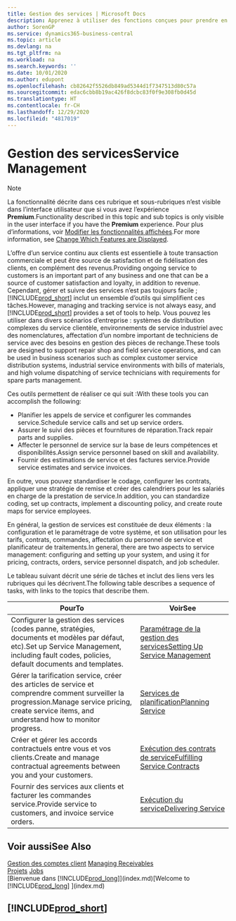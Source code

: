 ```yaml
---
title: Gestion des services | Microsoft Docs
description: Apprenez à utiliser des fonctions conçues pour prendre en charge les opérations de l’atelier de réparation et du service clientèle.
author: SorenGP
ms.service: dynamics365-business-central
ms.topic: article
ms.devlang: na
ms.tgt_pltfrm: na
ms.workload: na
ms.search.keywords: ''
ms.date: 10/01/2020
ms.author: edupont
ms.openlocfilehash: cb82642f5526db849ad5344d1f7347513d80c57a
ms.sourcegitcommit: edac6cbb8b19ac426f8dcbc83f0f9e308fb0d45d
ms.translationtype: HT
ms.contentlocale: fr-CH
ms.lasthandoff: 12/29/2020
ms.locfileid: "4817019"
---
```

# <a name="service-management"></a><span data-ttu-id="8fd42-103">Gestion des services</span><span class="sxs-lookup"><span data-stu-id="8fd42-103">Service Management</span></span>
> [!NOTE]
> <span data-ttu-id="8fd42-104">La fonctionnalité décrite dans ces rubrique et sous-rubriques n’est visible dans l’interface utilisateur que si vous avez l’expérience **Premium**.</span><span class="sxs-lookup"><span data-stu-id="8fd42-104">Functionality described in this topic and sub topics is only visible in the user interface if you have the **Premium** experience.</span></span> <span data-ttu-id="8fd42-105">Pour plus d’informations, voir [Modifier les fonctionnalités affichées](ui-experiences.md).</span><span class="sxs-lookup"><span data-stu-id="8fd42-105">For more information, see [Change Which Features are Displayed](ui-experiences.md).</span></span>

<span data-ttu-id="8fd42-106">L’offre d’un service continu aux clients est essentielle à toute transaction commerciale et peut être source de satisfaction et de fidélisation des clients, en complément des revenus.</span><span class="sxs-lookup"><span data-stu-id="8fd42-106">Providing ongoing service to customers is an important part of any business and one that can be a source of customer satisfaction and loyalty, in addition to revenue.</span></span> <span data-ttu-id="8fd42-107">Cependant, gérer et suivre des services n’est pas toujours facile ; [!INCLUDE[prod_short](includes/prod_short.md)] inclut un ensemble d’outils qui simplifient ces tâches.</span><span class="sxs-lookup"><span data-stu-id="8fd42-107">However, managing and tracking service is not always easy, and [!INCLUDE[prod_short](includes/prod_short.md)] provides a set of tools to help.</span></span> <span data-ttu-id="8fd42-108">Vous pouvez les utiliser dans divers scénarios d’entreprise : systèmes de distribution complexes du service clientèle, environnements de service industriel avec des nomenclatures, affectation d’un nombre important de techniciens de service avec des besoins en gestion des pièces de rechange.</span><span class="sxs-lookup"><span data-stu-id="8fd42-108">These tools are designed to support repair shop and field service operations, and can be used in business scenarios such as complex customer service distribution systems, industrial service environments with bills of materials, and high volume dispatching of service technicians with requirements for spare parts management.</span></span>  

 <span data-ttu-id="8fd42-109">Ces outils permettent de réaliser ce qui suit :</span><span class="sxs-lookup"><span data-stu-id="8fd42-109">With these tools you can accomplish the following:</span></span>  

* <span data-ttu-id="8fd42-110">Planifier les appels de service et configurer les commandes service.</span><span class="sxs-lookup"><span data-stu-id="8fd42-110">Schedule service calls and set up service orders.</span></span>  
* <span data-ttu-id="8fd42-111">Assurer le suivi des pièces et fournitures de réparation.</span><span class="sxs-lookup"><span data-stu-id="8fd42-111">Track repair parts and supplies.</span></span>  
* <span data-ttu-id="8fd42-112">Affecter le personnel de service sur la base de leurs compétences et disponibilités.</span><span class="sxs-lookup"><span data-stu-id="8fd42-112">Assign service personnel based on skill and availability.</span></span>  
* <span data-ttu-id="8fd42-113">Fournir des estimations de service et des factures service.</span><span class="sxs-lookup"><span data-stu-id="8fd42-113">Provide service estimates and service invoices.</span></span>  

<span data-ttu-id="8fd42-114">En outre, vous pouvez standardiser le codage, configurer les contrats, appliquer une stratégie de remise et créer des calendriers pour les salariés en charge de la prestation de service.</span><span class="sxs-lookup"><span data-stu-id="8fd42-114">In addition, you can standardize coding, set up contracts, implement a discounting policy, and create route maps for service employees.</span></span>  

<span data-ttu-id="8fd42-115">En général, la gestion de services est constituée de deux éléments : la configuration et le paramétrage de votre système, et son utilisation pour les tarifs, contrats, commandes, affectation du personnel de service et planificateur de traitements.</span><span class="sxs-lookup"><span data-stu-id="8fd42-115">In general, there are two aspects to service management: configuring and setting up your system, and using it for pricing, contracts, orders, service personnel dispatch, and job scheduler.</span></span>  

<span data-ttu-id="8fd42-116">Le tableau suivant décrit une série de tâches et inclut des liens vers les rubriques qui les décrivent.</span><span class="sxs-lookup"><span data-stu-id="8fd42-116">The following table describes a sequence of tasks, with links to the topics that describe them.</span></span>   

|<span data-ttu-id="8fd42-117">**Pour**</span><span class="sxs-lookup"><span data-stu-id="8fd42-117">**To**</span></span>|<span data-ttu-id="8fd42-118">**Voir**</span><span class="sxs-lookup"><span data-stu-id="8fd42-118">**See**</span></span>|  
|------------|-------------|  
|<span data-ttu-id="8fd42-119">Configurer la gestion des services (codes panne, stratégies, documents et modèles par défaut, etc).</span><span class="sxs-lookup"><span data-stu-id="8fd42-119">Set up Service Management, including fault codes, policies, default documents and templates.</span></span>|[<span data-ttu-id="8fd42-120">Paramétrage de la gestion des services</span><span class="sxs-lookup"><span data-stu-id="8fd42-120">Setting Up Service Management</span></span>](service-setup-service.md)|  
|<span data-ttu-id="8fd42-121">Gérer la tarification service, créer des articles de service et comprendre comment surveiller la progression.</span><span class="sxs-lookup"><span data-stu-id="8fd42-121">Manage service pricing, create service items, and understand how to monitor progress.</span></span>|[<span data-ttu-id="8fd42-122">Services de planification</span><span class="sxs-lookup"><span data-stu-id="8fd42-122">Planning Service</span></span>](service-plan-service.md)|  
|<span data-ttu-id="8fd42-123">Créer et gérer les accords contractuels entre vous et vos clients.</span><span class="sxs-lookup"><span data-stu-id="8fd42-123">Create and manage contractual agreements between you and your customers.</span></span>|[<span data-ttu-id="8fd42-124">Exécution des contrats de service</span><span class="sxs-lookup"><span data-stu-id="8fd42-124">Fulfilling Service Contracts</span></span>](service-fulfill-service-contracts.md)|  
|<span data-ttu-id="8fd42-125">Fournir des services aux clients et facturer les commandes service.</span><span class="sxs-lookup"><span data-stu-id="8fd42-125">Provide service to customers, and invoice service orders.</span></span>|[<span data-ttu-id="8fd42-126">Exécution du service</span><span class="sxs-lookup"><span data-stu-id="8fd42-126">Delivering Service</span></span>](service-deliver-service.md)|  

## <a name="see-also"></a><span data-ttu-id="8fd42-127">Voir aussi</span><span class="sxs-lookup"><span data-stu-id="8fd42-127">See Also</span></span>  
<span data-ttu-id="8fd42-128">[Gestion des comptes client](receivables-manage-receivables.md) </span><span class="sxs-lookup"><span data-stu-id="8fd42-128">[Managing Receivables](receivables-manage-receivables.md) </span></span>  
<span data-ttu-id="8fd42-129">[Projets](projects-how-create-jobs.md) </span><span class="sxs-lookup"><span data-stu-id="8fd42-129">[Jobs](projects-how-create-jobs.md) </span></span>  
<span data-ttu-id="8fd42-130">[Bienvenue dans [!INCLUDE[prod_long](includes/prod_long.md)]](index.md)</span><span class="sxs-lookup"><span data-stu-id="8fd42-130">[Welcome to [!INCLUDE[prod_long](includes/prod_long.md)] ](index.md)</span></span>

## [!INCLUDE[prod_short](includes/free_trial_md.md)]  
